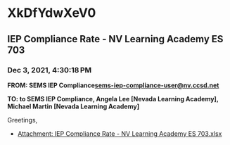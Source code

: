 # XkDfYdwXeV0
## IEP Compliance Rate - NV Learning Academy ES 703
### Dec 3, 2021, 4:30:18 PM
**FROM: SEMS IEP Compliance<sems-iep-compliance-user@nv.ccsd.net>**

**TO: to SEMS IEP Compliance, Angela Lee [Nevada Learning Academy], Michael Martin [Nevada Learning Academy]**


Greetings,  





* [Attachment: IEP Compliance Rate - NV Learning Academy ES 703.xlsx](XkDfYdwXeV0-attachment-1.xlsx)
